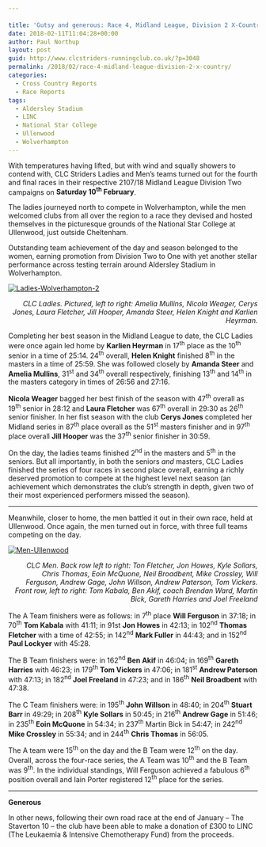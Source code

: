 ```yaml
---

title: 'Gutsy and generous: Race 4, Midland League, Division 2 X-Country'
date: 2018-02-11T11:04:28+00:00
author: Paul Northup
layout: post
guid: http://www.clcstriders-runningclub.co.uk/?p=3048
permalink: /2018/02/race-4-midland-league-division-2-x-country/
categories:
  - Cross Country Reports
  - Race Reports
tags:
  - Aldersley Stadium
  - LINC
  - National Star College
  - Ullenwood
  - Wolverhampton
---
```

With temperatures having lifted, but with wind and squally showers to contend with, CLC Striders Ladies and Men’s teams turned out for the fourth and final races in their respective 2107/18 Midland League Division Two campaigns on **Saturday 10<sup>th</sup> February**.

The ladies journeyed north to compete in Wolverhampton, while the men welcomed clubs from all over the region to a race they devised and hosted themselves in the picturesque grounds of the National Star College at Ullenwood, just outside Cheltenham.

Outstanding team achievement of the day and season belonged to the women, earning promotion from Division Two to One with yet another stellar performance across testing terrain around Aldersley Stadium in Wolverhampton.

[<img class="alignnone wp-image-3050" src="/Images/2018/02/Ladies-Wolverhampton-2.jpg" alt="Ladies-Wolverhampton-2" width="800" height="600" srcset="/Images/2018/02/Ladies-Wolverhampton-2.jpg 960w, /Images/2018/02/Ladies-Wolverhampton-2-300x225.jpg 300w, /Images/2018/02/Ladies-Wolverhampton-2-768x576.jpg 768w" sizes="(max-width: 800px) 100vw, 800px" />](/Images/2018/02/Ladies-Wolverhampton-2.jpg)

<p style="text-align: right;">
  <em>CLC Ladies. Pictured, left to right: Amelia Mullins, Nicola Weager, Cerys Jones, Laura Fletcher, Jill Hooper, Amanda Steer, Helen Knight and Karlien Heyrman.</em>
</p>

Completing her best season in the Midland League to date, the CLC Ladies were once again led home by **Karlien Heyrman** in 17<sup>th</sup> place as the 10<sup>th</sup> senior in a time of 25:14. 24<sup>th</sup> overall, **Helen Knight** finished 8<sup>th</sup> in the masters in a time of 25:59. She was followed closely by **Amanda Steer** and **Amelia Mullins**, 31<sup>st</sup> and 34<sup>th</sup> overall respectively, finishing 13<sup>th</sup> and 14<sup>th</sup> in the masters category in times of 26:56 and 27:16.

**Nicola Weager** bagged her best finish of the season with 47<sup>th</sup> overall as 19<sup>th</sup> senior in 28:12 and **Laura Fletcher** was 67<sup>th</sup> overall in 29:30 as 26<sup>th</sup> senior finisher. In her fist season with the club **Cerys Jones** completed her Midland series in 87<sup>th</sup> place overall as the 51<sup>st</sup> masters finisher and in 97<sup>th</sup> place overall **Jill Hooper** was the 37<sup>th</sup> senior finisher in 30:59.

On the day, the ladies teams finished 2<sup>nd</sup> in the masters and 5<sup>th</sup> in the seniors. But all importantly, in both the seniors _and_ masters, CLC Ladies finished the series of four races in second place overall, earning a richly deserved promotion to compete at the highest level next season (an achievement which demonstrates the club’s strength in depth, given two of their most experienced performers missed the season).

* * *

Meanwhile, closer to home, the men battled it out in their own race, held at Ullenwood. Once again, the men turned out in force, with three full teams competing on the day.

[<img class="alignnone wp-image-3051" src="/Images/2018/02/Men-Ullenwood.jpg" alt="Men-Ullenwood" width="800" height="600" srcset="/Images/2018/02/Men-Ullenwood.jpg 960w, /Images/2018/02/Men-Ullenwood-300x225.jpg 300w, /Images/2018/02/Men-Ullenwood-768x576.jpg 768w" sizes="(max-width: 800px) 100vw, 800px" />](/Images/2018/02/Men-Ullenwood.jpg)

<p style="text-align: right;">
  <em>CLC Men. Back row left to right: Ton Fletcher, Jon Howes, Kyle Sollars, Chris Thomas, Eoin McQuone, Neil Broadbent, Mike Crossley, Will Ferguson, Andrew Gage, John Willson, Andrew Paterson, Tom Vickers. Front row, left to right: Tom Kabala, Ben Akif, coach Brendan Ward, Martin Bick, Gareth Harries and Joel Freeland</em>
</p>

The A Team finishers were as follows: in 7<sup>th</sup> place **Will Ferguson** in 37:18; in 70<sup>th</sup> **Tom Kabala** with 41:11; in 91st **Jon Howes** in 42:13; in 102<sup>nd</sup> **Thomas Fletcher** with a time of 42:55; in 142<sup>nd</sup> **Mark Fuller** in 44:43; and in 152<sup>nd</sup> **Paul Lockyer** with 45:28.

The B Team finishers were: in 162<sup>nd</sup> **Ben Akif** in 46:04; in 169<sup>th</sup> **Gareth Harries** with 46:23; in 179<sup>th</sup> **Tom Vickers** in 47:06; in 181<sup>st</sup> **Andrew Paterson** with 47:13; in 182<sup>nd </sup>**Joel Freeland** in 47:23; and in 186<sup>th</sup> **Neil Broadbent** with 47:38.

The C Team finishers were: in 195<sup>th</sup> **John Willson** in 48:40; in 204<sup>th</sup> **Stuart Barr** in 49:29; in 208<sup>th</sup> **Kyle Sollars** in 50:45; in 216<sup>th</sup> **Andrew Gage** in 51:46; in 235<sup>th</sup> **Eoin McQuone** in 54:34; in 237<sup>th</sup> Martin Bick in 54:47; in 242<sup>nd</sup> **Mike Crossley** in 55:34; and in 244<sup>th</sup> **Chris Thomas** in 56:05.

The A team were 15<sup>th</sup> on the day and the B Team were 12<sup>th</sup> on the day. Overall, across the four-race series, the A Team was 10<sup>th</sup> and the B Team was 9<sup>th</sup>. In the individual standings, Will Ferguson achieved a fabulous 6<sup>th</sup> position overall and Iain Porter registered 12<sup>th</sup> place for the series.

* * *

**Generous**

In other news, following their own road race at the end of January – The Staverton 10 – the club have been able to make a donation of £300 to LINC (The Leukaemia & Intensive Chemotherapy Fund) from the proceeds.

&nbsp;